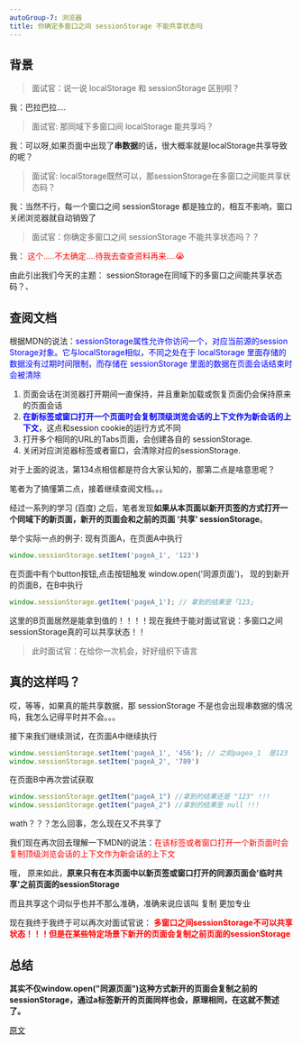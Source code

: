 ```yaml
---
autoGroup-7: 浏览器
title: 你确定多窗口之间 sessionStorage 不能共享状态吗
---
```

## 背景
> 面试官：说一说 localStorage 和 sessionStorage 区别呗？

我：巴拉巴拉....

> 面试官: 那同域下多窗口间 localStorage 能共享吗？

我：可以呀,如果页面中出现了**串数据**的话，很大概率就是localStorage共享导致的呢？

> 面试官: localStorage既然可以，那sessionStorage在多窗口之间能共享状态码？

我：当然不行，每一个窗口之间 sessionStorage 都是独立的，相互不影响，窗口关闭浏览器就自动销毁了

> 面试官：你确定多窗口之间 sessionStorage 不能共享状态吗？？

我： <span style="color: red">这个.....不太确定....待我去查查资料再来....😭</span>

由此引出我们今天的主题： sessionStorage在同域下的多窗口之间能共享状态码？、

## 查阅文档
根据MDN的说法：<span style="color: blue">sessionStorage属性允许你访问一个，对应当前源的session Storage对象。它与localStorage相似，不同之处在于 localStorage 里面存储的数据没有过期时间限制，而存储在 sessionStorage 里面的数据在页面会话结束时会被清除</span>

1. 页面会话在浏览器打开期间一直保持，并且重新加载或恢复页面仍会保持原来的页面会话
2. <span style="color: blue">**在新标签或窗口打开一个页面时会复制顶级浏览会话的上下文作为新会话的上下文**</span>，这点和session cookie的运行方式不同
3. 打开多个相同的URL的Tabs页面，会创建各自的 sessionStorage.
4. 关闭对应浏览器标签或者窗口，会清除对应的sessionStorage.

对于上面的说法，第134点相信都是符合大家认知的，那第二点是啥意思呢？

笔者为了搞懂第二点，接着继续查阅文档。。。

经过一系列的学习 (百度) 之后，笔者发现**如果从本页面以新开页签的方式打开一个同域下的新页面，新开的页面会和之前的页面 ‘共享’ sessionStorage**。

举个实际一点的例子: 现有页面A，在页面A中执行
```js
window.sessionStorage.setItem('pageA_1', '123')
```
在页面中有个button按钮,点击按钮触发 window.open('同源页面')， 现的到新开的页面B，在B中执行
```js
window.sessionStorage.getItem('pageA_1'); // 拿到的结果是「123」
```
这里的B页面居然是能拿到值的！！！！现在我终于能对面试官说：多窗口之间sessionStorage真的可以共享状态！！

> 此时面试官：在给你一次机会，好好组织下语言

## 真的这样吗？
哎，等等，如果真的能共享数据，那 sessionStorage 不是也会出现串数据的情况吗，我怎么记得平时并不会。。。

接下来我们继续测试，在页面A中继续执行
```js
window.sessionStorage.setItem('pageA_1', '456'); // 之前pagea_1  是123
window.sessionStorage.setItem('pageA_2', '789')
```
在页面B中再次尝试获取
```js
window.sessionStorage.getItem("pageA_1") //拿到的结果还是 "123" !!!
window.sessionStorage.getItem("pageA_2") //拿到的结果是 null !!!
```
wath？？？怎么回事，怎么现在又不共享了

我们现在再次回去理解一下MDN的说法：<span style="color: red">在该标签或者窗口打开一个新页面时会复制顶级浏览会话的上下文作为新会话的上下文</span>

哦， 原来如此，**原来只有在本页面中以新页签或窗口打开的同源页面会'临时共享'之前页面的sessionStorage**

而且共享这个词似乎也并不那么准确，准确来说应该叫 复制 更加专业

现在我终于我终于可以再次对面试官说： <span style="color: red; font-weight:bold">多窗口之间sessionStorage不可以共享状态！！！但是在某些特定场景下新开的页面会复制之前页面的sessionStorage</span>

## 总结
**其实不仅window.open("同源页面")这种方式新开的页面会复制之前的sessionStorage，通过a标签新开的页面同样也会，原理相同，在这就不赘述了。**


[原文](https://mp.weixin.qq.com/s/Nj_QEWn9C8qBMfNX3uYWfA)